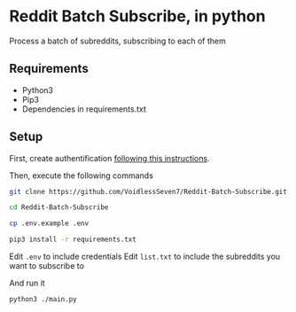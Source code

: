 # Reddit Batch Subscribe, in python
Process a batch of subreddits, subscribing to each of them

## Requirements
- Python3
- Pip3
- Dependencies in requirements.txt

## Setup
First, create authentification [following this instructions](https://github.com/reddit-archive/reddit/wiki/OAuth2-Quick-Start-Example#first-steps).

Then, execute the following commands

```bash
git clone https://github.com/VoidlessSeven7/Reddit-Batch-Subscribe.git

cd Reddit-Batch-Subscribe

cp .env.example .env

pip3 install -r requirements.txt
```

Edit `.env` to include credentials
Edit `list.txt` to include the subreddits you want to subscribe to

And run it

`python3 ./main.py`
